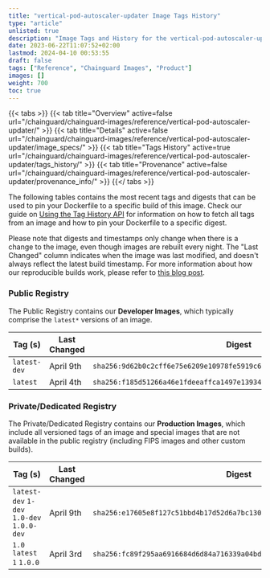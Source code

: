 ```yaml
---
title: "vertical-pod-autoscaler-updater Image Tags History"
type: "article"
unlisted: true
description: "Image Tags and History for the vertical-pod-autoscaler-updater Chainguard Image"
date: 2023-06-22T11:07:52+02:00
lastmod: 2024-04-10 00:53:55
draft: false
tags: ["Reference", "Chainguard Images", "Product"]
images: []
weight: 700
toc: true
---
```


{{< tabs >}}
{{< tab title="Overview" active=false url="/chainguard/chainguard-images/reference/vertical-pod-autoscaler-updater/" >}}
{{< tab title="Details" active=false url="/chainguard/chainguard-images/reference/vertical-pod-autoscaler-updater/image_specs/" >}}
{{< tab title="Tags History" active=true url="/chainguard/chainguard-images/reference/vertical-pod-autoscaler-updater/tags_history/" >}}
{{< tab title="Provenance" active=false url="/chainguard/chainguard-images/reference/vertical-pod-autoscaler-updater/provenance_info/" >}}
{{</ tabs >}}

The following tables contains the most recent tags and digests that can be used to pin your Dockerfile to a specific build of this image. Check our guide on [Using the Tag History API](/chainguard/chainguard-images/using-the-tag-history-api/) for information on how to fetch all tags from an image and how to pin your Dockerfile to a specific digest.

Please note that digests and timestamps only change when there is a change to the image, even though images are rebuilt every night. The "Last Changed" column indicates when the image was last modified, and doesn't always reflect the latest build timestamp. For more information about how our reproducible builds work, please refer to [this blog post](https://www.chainguard.dev/unchained/reproducing-chainguards-reproducible-image-builds).

### Public Registry
The Public Registry contains our **Developer Images**, which typically comprise the `latest*` versions of an image.

| Tag (s)       | Last Changed | Digest                                                                    |
|---------------|--------------|---------------------------------------------------------------------------|
|  `latest-dev` | April 9th    | `sha256:9d62b0c2cff6e75e6209e10978fe5919c6471c292cd372d1fea7371ba0223968` |
|  `latest`     | April 4th    | `sha256:f185d51266a46e1fdeeaffca1497e139344f9e4a3d6ae5a6e1175eaaba5f2a4d` |


### Private/Dedicated Registry
The Private/Dedicated Registry contains our **Production Images**, which include all versioned tags of an image and special images that are not available in the public registry (including FIPS images and other custom builds).

| Tag (s)                                     | Last Changed | Digest                                                                    |
|---------------------------------------------|--------------|---------------------------------------------------------------------------|
|  `latest-dev` `1-dev` `1.0-dev` `1.0.0-dev` | April 9th    | `sha256:e17605e8f127c51bbd4b17d52d6a7bc1309fd0cc0acb1d05a965a12fe29da3d3` |
|  `1.0` `latest` `1` `1.0.0`                 | April 3rd    | `sha256:fc89f295aa6916684d6d84a716339a04bdcc9798a45a39195bd8c80e0fd55798` |

